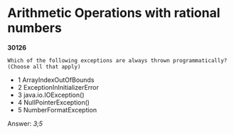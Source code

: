 Arithmetic Operations with rational numbers
===========================================
**30126**
```
Which of the following exceptions are always thrown programmatically? (Choose all that apply)
```


- 1 ArrayIndexOutOfBounds
- 2 ExceptionInInitializerError
- 3 java.io.IOException()
- 4 NullPointerException()
- 5 NumberFormatException

Answer: *3;5*

